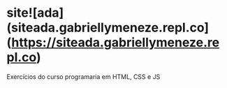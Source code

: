 # site![ada](siteada.gabriellymeneze.repl.co](https://siteada.gabriellymeneze.repl.co)
Exercícios do curso programaria em HTML, CSS e JS
